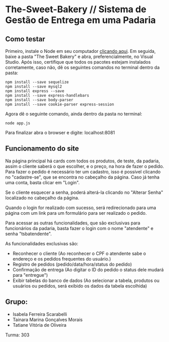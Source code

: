 # The-Sweet-Bakery // Sistema de Gestão de Entrega em uma Padaria

## Como testar

Primeiro, instale o Node em seu computador [clicando aqui](https://nodejs.org/pt-br/download/).
Em seguida, baixe a pasta "The Sweet Bakery" e abra, preferencialmente, no Visual Studio. Após isso, certifique que todos os pacotes estejam instalados corretamente, caso não, dê os seguintes comandos no terminal dentro da pasta:

```
npm install --save sequelize
npm install --save mysql2
npm install express --save
npm install --save express-handlebars
npm install --save body-parser
npm install --save cookie-parser express-session
 ```

Agora dê o seguinte comando, ainda dentro da pasta no terminal:
```
node app.js
 ```
Para finalizar abra o browser e digite: localhost:8081

## Funcionamento do site

Na página principal há cards com todos os produtos, de teste, da padaria, assim o cliente saberá o que escolher, e o preço, na hora de fazer o pedido.
Para fazer o pedido é necessário ter um cadastro, isso é possível clicando no "cadastre-se", que se encontra no cabeçalho da página. Caso já tenha uma conta, basta clicar em "Login".

Se o cliente esquecer a senha, poderá alterá-la clicando no "Alterar Senha" localizado no cabeçalho da página.

Quando o login for realizado com sucesso, será redirecionado para uma página com um link para um formulário para ser realizado o pedido.

Para acessar as outras funcionalidades, que são exclusivas para funcionários da padaria, basta fazer o login com o nome "atendente" e senha "tsbatendente".

As funcionalidades exclusivas são: 
* Reconhecer o cliente (Ao reconhecer o CPF o atendente sabe o endereço e os pedidos frequentes do usuário.)
* Registro de pedidos (pedido/data/hora/status do pedido)
* Confirmação de entrega (Ao digitar o ID do pedido o status dele mudará para "entregue")
* Exibir tabelas do banco de dados (Ao selecionar a tabela, produtos ou usuários ou pedidos, será exibido os dados da tabela escolhida)

## Grupo:
* Isabela Ferreira Scarabelli
* Tainara Marina Gonçalves Morais
* Tatiane Vitória de Oliveira

Turma: 303
